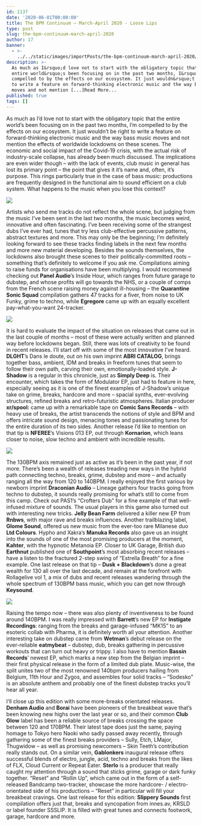 ```yaml
---
id: 1137
date: '2020-06-01T00:00:00'
title: The BPM Continuum – March-April 2020 - Loose Lips
type: post
slug: the-bpm-continuum-march-april-2020
author: 17
banner:
  - >-
    ../../static/images/importPosts/the-bpm-continuum-march-april-2020/image1137.jpeg
description: >-
  As much as I&rsquo;d love not to start with the obligatory topic that the
  entire world&rsquo;s been focusing on in the past two months, I&rsquo;m
  compelled to by the effects on our ecosystem. It just wouldn&rsquo;t be right
  to write a feature on forward-thinking electronic music and the way bass music
  moves and not mention [...]Read More...
published: true
tags: []
---
```

As much as I’d love not to start with the obligatory topic that the entire world’s been focusing on in the past two months, I’m compelled to by the effects on our ecosystem. It just wouldn’t be right to write a feature on forward-thinking electronic music and the way bass music moves and not mention the effects of worldwide lockdowns on these scenes. The economic and social impact of the Covid-19 crisis, with the actual risk of industry-scale collapse, has already been much discussed. The implications are even wider though – with the lack of events, club music in general has lost its primary point – the point that gives it it’s name and, often, it’s purpose. This rings particularly true in the case of bass music: productions are frequently designed in the functional aim to sound efficient on a club system. What happens to the music when you lose this context?

![](/wp-content/uploads/live/img/wysiwyg/5ece47c2e44d3.jpg)

Artists who send me tracks do not reflect the whole scene, but judging from the music I’ve been sent in the last two months, the music becomes weird, innovative and often fascinating. I’ve been receiving some of the strangest dubs I’ve ever had, tunes that try less club-effective percussive patterns, abstract textures and more. This may only be the beginning; I’m definitely looking forward to see these tracks finding labels in the next few months and more new material developing. Besides the sounds themselves, the lockdowns also brought these scenes to their politically-committed roots – something that’s definitely to welcome if you ask me. Compilations aiming to raise funds for organisations have been multiplying. I would recommend checking out **Panel Audio**’s Inside Hour, which ranges from future garage to dubstep, and whose profits will go towards the NHS, or a couple of comps from the French scene raising money against ill-housing – the **Quarantine Sonic Squad** compilation gathers 47 tracks for a fiver, from noise to UK Funky, grime to techno, while **Egregore** came up with an equally excellent pay-what-you-want 24-tracker.

![](/wp-content/uploads/live/img/wysiwyg/5ece47d938383.jpg)

It is hard to evaluate the impact of the situation on releases that came out in the last couple of months – most of these were actually written and planned way before lockdowns began. Still, there was lots of creativity to be found in recent releases. I’ll start off with some of the most innovative I’ve heard. **DLGHT**’s Dans le doute, out on his own imprint **ABRI CATALOG**, brings together bass, ambient, IDM and breaks in freeform tunes that seem to follow their own path, carving their own, emotionally-loaded style. **J-Shadow** is a regular in this chronicle, just as **Simply Deep** is. Their encounter, which takes the form of Modulator EP, just had to feature in here, especially seeing as it is one of the finest examples of J-Shadow’s unique take on grime, breaks, hardcore and more – spacial synths, ever-evolving structures, refined breaks and retro-futuristic atmospheres. Italian producer **xr/spool:** came up with a remarkable tape on **Comic Sans Records** – with heavy use of breaks, the artist transcends the notions of style and BPM and offers intricate sound design, menacing tones and passionating tunes for the entire duration of its two sides. Another release I’d like to mention on that tip is **NFEREE**’s Visions 013 EP, out through **Kornarion**, which leans closer to noise, slow techno and ambient with incredible results.

![](/wp-content/uploads/live/img/wysiwyg/5ece47f195be8.jpg)

The 130BPM axis remained just as active as it’s been in the past year, if not more. There’s been a wealth of releases treading new ways in the hybrid path connecting techno, breaks, grime, dubstep and more – and actually ranging all the way from 120 to 140BPM. I really enjoyed the first various by newborn imprint **Draconian Audio** – Lineage gathers four tracks going from techno to dubstep, it sounds really promising for what’s still to come from this camp. Check out PAS1’s “Crofters Dub” for a fine example of that well-infused mixture of sounds. The usual players in this game also turned out with interesting new tricks. **Jelly Bean Farm** delivered a killer new EP from **Rnbws**, with major rave and breaks influences. Another trailblazing label, **Glome Sound**, offered us new music from the ever-too rare Milanese duo **Ltd Colours**. Hypho and Xakra’s **Manuka Records** also gave us an insight into the sounds of one of the most promising producers at the moment, **Kahter**, with the hypnotic Metanoia EP. Closer to UK Garage, British duo **Earthnut** published one of **Southpoint**’s most absorbing recent releases – have a listen to the fractured 2-step swing of “Estrella Breath” for a fine example. One last release on that tip – **Dusk + Blackdown**’s done a great wealth for 130 all over the last decade, and remain at the forefront with Rollagelive vol 1, a mix of dubs and recent releases wandering through the whole spectrum of 130BPM bass music, which you can get now through **Keysound**.

![](/wp-content/uploads/live/img/wysiwyg/5ece4807acf0f.jpg)

Raising the tempo now – there was also plenty of inventiveness to be found around 140BPM. I was really impressed with **Barrett**’s new EP for **Instigate Recordings**: ranging from the breaks and garage-infused “MK15” to an esoteric collab with Pharma, it is definitely worth all your attention. Another interesting take on dubstep came from **Wetman**’s debut release on the ever-reliable **eatmybeat** – dubstep, dub, breaks gathering in percussive workouts that can turn out heavy or trippy. I also have to mention **Bassin Records**’ newest EP, which marks a new step from the Belgian imprint – their first physical release in the form of a limited dub plate. Music-wise, the split unites two of the most renowned 140bpm producers hailing from Belgium, 11th Hour and Zygos, and assembles four solid tracks – “Sodesko” is an absolute anthem and probably one of the finest dubstep tracks you’ll hear all year.

I’ll close up this edition with some more-breaks orientated releases. **Denham Audio** and **Borai** have been pioneers of the breakbeat wave that’s been knowing new highs over the last year or so, and their common **Club Glow** label has been a reliable source of breaks crossing the space between 120 and 170BPM. Their latest tape does just the same, paying homage to Tokyo hero Naoki who sadly passed away recently, through gathering some of the finest breaks providers – Sully, Etch, LMajor, Thugwidow – as well as promising newcomers – Skin Teeth’s contribution really stands out. On a similar vein, **Gablonkers** inaugural release offers successful blends of electro, jungle, acid, techno and breaks from the likes of FLX, Cloud Current or Repeat Eater. **Sterlo** is a producer that really caught my attention through a sound that sticks grime, garage or dark funky together. “Reset” and “Rollin Up”, which came out in the form of a self-released Bandcamp two-tracker, showcase the more hardcore- / electro-orientated side of his productions – “Reset” in particular will fill your breakbeat cravings. One last release for this edition: **Slippery Sounds** first compilation offers just that, breaks and syncopation from innes.av, KRSLD or label founder SSSLIP. It is filled with great tunes and connects footwork, garage, hardcore and more.